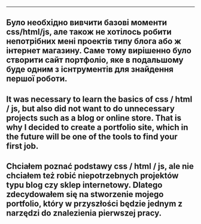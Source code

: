 --------------------------------------
Було необхідно вивчити базові моменти css/html/js, але також не хотілось робити непотрібних мені проектів типу блога або ж інтернет магазину.
Саме тому вирішенно було створити сайт портфоліо, яке в подальшому буде одним з існтрументів для знайдення першої роботи.
--------------------------------------
It was necessary to learn the basics of css / html / js, but also did not want to do unnecessary projects such as a blog or online store.
That is why I decided to create a portfolio site, which in the future will be one of the tools to find your first job.
--------------------------------------
Chciałem poznać podstawy css / html / js, ale nie chciałem też robić niepotrzebnych projektów typu blog czy sklep internetowy.
Dlatego zdecydowałem się na stworzenie mojego portfolio, który w przyszłości będzie jednym z narzędzi do znalezienia pierwszej pracy.
--------------------------------------
